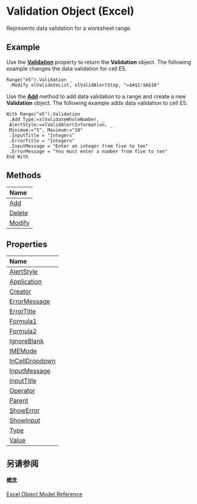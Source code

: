 
# Validation Object (Excel)

Represents data validation for a worksheet range.


## Example

Use the  **[Validation](d1cad7e6-bbfa-e280-33e7-048733efc0bc.md)** property to return the **Validation** object. The following example changes the data validation for cell E5.


```
Range("e5").Validation _ 
 .Modify xlValidateList, xlValidAlertStop, "=$A$1:$A$10"
```

Use the  **[Add](e02c9d5e-dbb1-7d37-d112-0c60e7a7ff03.md)** method to add data validation to a range and create a new **Validation** object. The following example adds data validation to cell E5.




```
With Range("e5").Validation 
 .Add Type:=xlValidateWholeNumber, _ 
 AlertStyle:=xlValidAlertInformation, _ 
 Minimum:="5", Maximum:="10" 
 .InputTitle = "Integers" 
 .ErrorTitle = "Integers" 
 .InputMessage = "Enter an integer from five to ten" 
 .ErrorMessage = "You must enter a number from five to ten" 
End With 

```


## Methods



|**Name**|
|:-----|
|[Add](e02c9d5e-dbb1-7d37-d112-0c60e7a7ff03.md)|
|[Delete](547f318e-3eed-85aa-8445-c5d56673ff25.md)|
|[Modify](4f6b435a-6ca6-8953-1bde-549b0bdc1774.md)|

## Properties



|**Name**|
|:-----|
|[AlertStyle](de844f58-be45-c4a6-af49-67f669abb626.md)|
|[Application](a332399a-3112-a3b8-905f-163437f6e195.md)|
|[Creator](664abd2c-550e-bb5e-877a-db7dc43a5c52.md)|
|[ErrorMessage](e5708bb8-7929-9e69-f020-567c4f6fc67d.md)|
|[ErrorTitle](bafa328c-9f2f-3bb3-be61-5772e28fed47.md)|
|[Formula1](a6d69fd0-231a-8eb7-4a31-67ac29e10efe.md)|
|[Formula2](937e2a16-9d25-cf2e-5b6a-786db918a60a.md)|
|[IgnoreBlank](91913061-9cc7-8e96-11c3-67d7b84e2e25.md)|
|[IMEMode](0bb1ebc8-257f-b3e0-11d1-b50575e9f86c.md)|
|[InCellDropdown](019cf85b-831f-38f0-ea69-a30066acf30e.md)|
|[InputMessage](cef219c7-4fb2-128c-b091-170f63f70a98.md)|
|[InputTitle](77e6bb8b-1fc2-084c-69b7-31b07f8145d3.md)|
|[Operator](1e21c1e5-4210-7a15-3b8f-d016e35be857.md)|
|[Parent](d89954da-a334-e1ea-5dda-2b06e0c44b6e.md)|
|[ShowError](19f7e431-6a6a-d8ed-98fe-c931cfb95498.md)|
|[ShowInput](8760c403-c982-4cbd-6211-cb8b1c83bc91.md)|
|[Type](77c7a82b-2bfc-3eff-9cef-4a0ea2ad7e13.md)|
|[Value](8c1e3946-ea57-4aa7-5f1d-be9e6a2c8f77.md)|

## 另请参阅


#### 概念


[Excel Object Model Reference](11ea8598-8a20-92d5-f98b-0da04263bf2c.md)